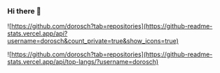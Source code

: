### Hi there 👋

![https://github.com/dorosch?tab=repositories](https://github-readme-stats.vercel.app/api?username=dorosch&count_private=true&show_icons=true)

![https://github.com/dorosch?tab=repositories](https://github-readme-stats.vercel.app/api/top-langs/?username=dorosch)

<!--
**dorosch/dorosch** is a ✨ _special_ ✨ repository because its `README.md` (this file) appears on your GitHub profile.

Here are some ideas to get you started:

- 🔭 I’m currently working on ...
- 🌱 I’m currently learning ...
- 👯 I’m looking to collaborate on ...
- 🤔 I’m looking for help with ...
- 💬 Ask me about ...
- 📫 How to reach me: ...
- 😄 Pronouns: ...
- ⚡ Fun fact: ...
-->
